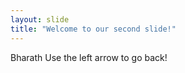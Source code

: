 ```yaml
---
layout: slide
title: "Welcome to our second slide!"
---
```

Bharath
Use the left arrow to go back!

